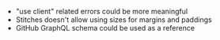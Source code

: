 - "use client" related errors could be more meaningful
- Stitches doesn't allow using sizes for margins and paddings
- GitHub GraphQL schema could be used as a reference